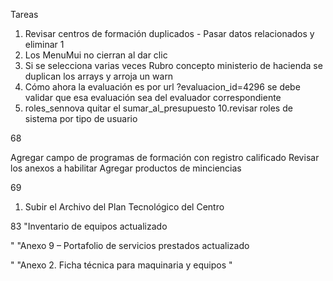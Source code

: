 Tareas

1. Revisar centros de formación duplicados - Pasar datos relacionados y eliminar 1
2. Los MenuMui no cierran al dar clic
3. Si se selecciona varias veces Rubro concepto ministerio de hacienda se duplican los arrays y arroja un warn
4. Cómo ahora la evaluación es por url ?evaluacion_id=4296 se debe validar que esa evaluación sea del evaluador correspondiente
5. roles_sennova quitar el sumar_al_presupuesto 10.revisar roles de sistema por tipo de usuario

68

Agregar campo de programas de formación con registro calificado Revisar los anexos a habilitar Agregar productos de minciencias

69

1. Subir el Archivo del Plan Tecnológico del Centro

83 "Inventario de equipos actualizado

" "Anexo 9 – Portafolio de servicios prestados actualizado

" "Anexo 2. Ficha técnica para maquinaria y equipos "
